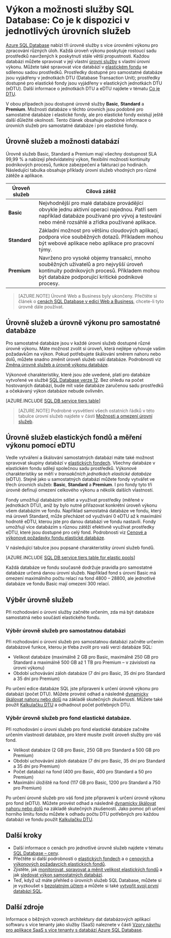 <properties
    pageTitle="Výkon a možnosti služby SQL Database: Úrovně služeb | Microsoft Azure"
    description="Porovnejte výkon a kontinuitu podnikových procesů jednotlivých úrovní služby SQL, abyste mohli vyvážit náklady a výkon v průběhu dalšího růstu."
    keywords="možnosti databáze, výkon databáze"
    services="sql-database"
    documentationCenter=""
    authors="CarlRabeler"
    manager="jhubbard"
    editor="CarlRabeler"/>

<tags
    ms.service="sql-database"
    ms.devlang="na"
    ms.topic="get-started-article"
    ms.tgt_pltfrm="na"
    ms.workload="data-management"
    ms.date="08/10/2016"
    ms.author="carlrab"/>


# Výkon a možnosti služby SQL Database: Co je k dispozici v jednotlivých úrovních služeb

[Azure SQL Database](sql-database-technical-overview.md) nabízí tři úrovně služby s více úrovněmi výkonu pro zpracování různých úloh. Každá úroveň výkonu poskytuje rostoucí sadu prostředků navržených k poskytnutí stále větší propustnosti. Každou databázi můžete spravovat v její vlastní [úrovni služby](sql-database-service-tiers.md#standalone-database-service-tiers-and-performance-levels) s vlastní úrovní výkonu. Můžete také spravovat více databází v [elastickém fondu](sql-database-service-tiers.md#elastic-pool-service-tiers-and-performance-in-edtus) se sdílenou sadou prostředků. Prostředky dostupné pro samostatné databáze jsou vyjádřeny v jednotkách DTU (Database Transaction Unit); prostředky dostupné pro elastické fondy jsou vyjádřeny v elastických jednotkách DTU (eDTU). Další informace o jednotkách DTU a eDTU najdete v tématu [Co je DTU](sql-database-what-is-a-dtu.md). 

V obou případech jsou dostupné úrovně služby **Basic**, **Standard** a **Premium**. Možnosti databáze v těchto úrovních jsou podobné pro samostatné databáze i elastické fondy, ale pro elastické fondy existují ještě další důležité okolnosti. Tento článek obsahuje podrobné informace o úrovních služeb pro samostatné databáze i pro elastické fondy.

## Úrovně služeb a možnosti databází
Úrovně služeb Basic, Standard a Premium mají všechny dostupnost SLA 99,99 % a nabízejí předvídatelný výkon, flexibilní možnosti kontinuity podnikových procesů, funkce zabezpečení a fakturaci po hodinách. Následující tabulka obsahuje příklady úrovní služeb vhodných pro různé zátěže a aplikace.

| Úroveň služeb | Cílová zátěž |
|---|---|
| **Basic** | Nejvhodnější pro malé databáze provádějící obvykle jednu aktivní operaci najednou. Patří sem například databáze používané pro vývoj a testování nebo méně rozsáhlé a zřídka používané aplikace. |
| **Standard** | Základní možnost pro většinu cloudových aplikací, podpora více souběžných dotazů. Příkladem mohou být webové aplikace nebo aplikace pro pracovní týmy. |
| **Premium** | Navrženo pro vysoké objemy transakcí, mnoho souběžných uživatelů a pro nejvyšší úroveň kontinuity podnikových procesů. Příkladem mohou být databáze podporující kritické podnikové procesy. |

>[AZURE.NOTE] Úrovně Web a Business byly ukončeny. Přečtěte si článek o [cenách SQL Database v edici Web a Business](https://azure.microsoft.com/pricing/details/sql-database/web-business/), chcete-li tyto úrovně dále používat.

## Úrovně služeb a úrovně výkonu pro samostatné databáze
Pro samostatné databáze jsou v každé úrovni služeb dostupné různé úrovně výkonu. Máte možnost zvolit si úroveň, která nejlépe vyhovuje vašim požadavkům na výkon. Pokud potřebujete škálování směrem nahoru nebo dolů, můžete snadno změnit úroveň služeb vaší databáze. Podrobnosti viz [Změna úrovně služeb a úrovně výkonu databáze](sql-database-scale-up.md).

Výkonové charakteristiky, které jsou zde uvedené, platí pro databáze vytvořené ve službě [SQL Database verze 12](sql-database-v12-whats-new.md). Bez ohledu na počet hostovaných databází, bude mít vaše databáze zaručenou sadu prostředků a očekávaný výkon databáze nebude ovlivněn.

[AZURE.INCLUDE [SQL DB service tiers table](../../includes/sql-database-service-tiers-table.md)]

>[AZURE.NOTE] Podrobné vysvětlení všech ostatních řádků v této tabulce úrovní služeb najdete v části [Možnosti a omezení úrovní služeb](sql-database-performance-guidance.md#service-tier-capabilities-and-limits).

## Úrovně služeb elastických fondů a měření výkonu pomocí eDTU
Vedle vytváření a škálování samostatných databází máte také možnost spravovat skupiny databází v [elastických fondech](sql-database-elastic-pool.md). Všechny databáze v elastickém fondu sdílejí společnou sadu prostředků. Výkonové charakteristiky se měří v *transakčních jednotkách elastické databáze* (eDTU). Stejně jako u samostatných databází můžete fondy vytvářet ve třech úrovních služeb: **Basic**, **Standard** a **Premium**. I pro fondy tyto tři úrovně definují omezení celkového výkonu a několik dalších vlastností.

Fondy umožňují databázím sdílet a využívat prostředky (měřené v jednotkách DTU), aniž by bylo nutné přiřazovat konkrétní úroveň výkonu všem databázím ve fondu. Například samostatná databáze ve fondu, který má úroveň Standard, může přecházet od využívání 0 eDTU až k maximální hodnotě eDTU, kterou jste pro danou databázi ve fondu nastavili. Fondy umožňují více databázím s různou zátěží efektivně využívat prostředky eDTU, které jsou dostupné pro celý fond. Podrobnosti viz [Cenové a výkonové požadavky fondu elastické databáze](sql-database-elastic-pool-guidance.md).

V následující tabulce jsou popsané charakteristiky úrovní služeb fondů.

[AZURE.INCLUDE [SQL DB service tiers table for elastic pools](../../includes/sql-database-service-tiers-table-elastic-db-pools.md)]

Každá databáze ve fondu současně dodržuje pravidla pro samostatné databáze určená danou úrovní služeb. Například fond s úrovní Basic má omezení maximálního počtu relací na fond 4800 – 28800, ale jednotlivé databáze ve fondu Basic mají omezení 300 relací.

## Výběr úrovně služeb

Při rozhodování o úrovni služby začněte určením, zda má být databáze samostatná nebo součástí elastického fondu. 

### Výběr úrovně služeb pro samostatnou databázi

Při rozhodování o úrovni služeb pro samostatnou databázi začněte určením databázové funkce, kterou je třeba zvolit pro vaši verzi databáze SQL:

- Velikost databáze (maximálně 2 GB pro Basic, maximálně 250 GB pro Standard a maximálně 500 GB až 1 TB pro Premium – v závislosti na úrovni výkonu)
- Období uchovávání záloh databáze (7 dní pro Basic, 35 dní pro Standard a 35 dní pro Premium)

Po určení edice databáze SQL jste připraveni k určení úrovně výkonu pro databázi (počet DTU). Můžete provést odhad a následně [dynamicky škálovat nahoru nebo dolů](sql-database-scale-up.md) na základě skutečných zkušeností. Můžete také použít [Kalkulačku DTU](http://dtucalculator.azurewebsites.net/) a odhadnout počet potřebných DTU. 

### Výběr úrovně služeb pro fond elastické databáze.

Při rozhodování o úrovni služeb pro fond elastické databáze začněte určením vlastností databáze, pro které musíte zvolit úroveň služby pro váš fond.

- Velikost databáze (2 GB pro Basic, 250 GB pro Standard a 500 GB pro Premium)
- Období uchovávání záloh databáze (7 dní pro Basic, 35 dní pro Standard a 35 dní pro Premium)
- Počet databází na fond (400 pro Basic, 400 pro Standard a 50 pro Premium)
- Maximální úložiště na fond (117 GB pro Basic, 1200 pro Standard a 750 pro Premium)

Po určení úrovně služeb pro váš fond jste připraveni k určení úrovně výkonu pro fond (eDTU). Můžete provést odhad a následně [dynamicky škálovat nahoru nebo dolů](sql-database-elastic-pool-manage-portal.md#change-performance-settings-of-a-pool) na základě skutečných zkušeností. Jako pomoc při určení horního limitu fondu můžete k odhadu počtu DTU potřebných pro každou databázi ve fondu použít [Kalkulačku DTU](http://dtucalculator.azurewebsites.net/).

## Další kroky
- Další informace o cenách pro jednotlivé úrovně služeb najdete v tématu [SQL Database – ceny](https://azure.microsoft.com/pricing/details/sql-database/).
- Přečtěte si další podrobnosti o [elastických fondech](sql-database-elastic-pool-guidance.md) a o [cenových a výkonových požadavcích elastických fondů](sql-database-elastic-pool-guidance.md).
- Zjistěte, jak [monitorovat, spravovat a měnit velikost elastických fondů](sql-database-elastic-pool-manage-portal.md) a jak [sledovat výkon samostatných databází](sql-database-single-database-monitor.md).
- Teď, když už máte přehled o úrovních služeb SQL Database, můžete si je vyzkoušet s [bezplatným účtem](https://azure.microsoft.com/pricing/free-trial/) a můžete si také [vytvořit svoji první databázi SQL](sql-database-get-started.md).

## Další zdroje

Informace o běžných vzorech architektury dat databázových aplikací softwaru s více tenanty jako služby (SaaS) naleznete v části [Vzory návrhu pro aplikace SaaS s více tenanty s databází Azure SQL Database](sql-database-design-patterns-multi-tenancy-saas-applications.md).



<!--HONumber=Oct16_HO1-->


